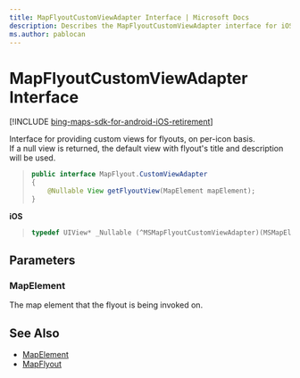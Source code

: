 ```yaml
---
title: MapFlyoutCustomViewAdapter Interface | Microsoft Docs
description: Describes the MapFlyoutCustomViewAdapter interface for iOS and provides the interface's parameters and additional references.
ms.author: pablocan
---
```


# MapFlyoutCustomViewAdapter Interface

[!INCLUDE [bing-maps-sdk-for-android-iOS-retirement](../../includes/bing-maps-sdk-for-android-iOS-retirement.md)]

Interface for providing custom views for flyouts, on per-icon basis.  
If a null view is returned, the default view with flyout's title and description will be used.

>```java
> public interface MapFlyout.CustomViewAdapter
> {
>     @Nullable View getFlyoutView(MapElement mapElement);
> }
>```

**iOS**

>```objectivec
> typedef UIView* _Nullable (^MSMapFlyoutCustomViewAdapter)(MSMapElement*)
>```

## Parameters

### MapElement
The map element that the flyout is being invoked on.

## See Also

* [MapElement](mapelement-class.md)
* [MapFlyout](mapflyout-class.md)
